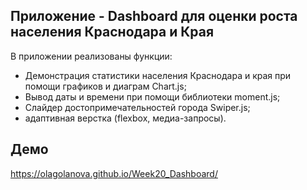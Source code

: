 ## Приложение - Dashboard для оценки роста населения Краснодара и Края

В приложении реализованы функции:
- Демонстрация статистики населения Краснодара и края при помощи графиков и диаграм Chart.js;
- Вывод даты и времени при помощи библиотеки moment.js;
- Слайдер достопримечательностей города Swiper.js;
- адаптивная верстка (flexbox, медиа-запросы).

## Демо
https://olagolanova.github.io/Week20_Dashboard/